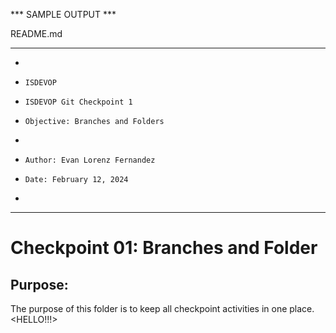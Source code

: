 *** SAMPLE OUTPUT ***

README.md
**********************************************************************
*
*     ISDEVOP
*     ISDEVOP Git Checkpoint 1
*     Objective: Branches and Folders
*     
*     Author: Evan Lorenz Fernandez
*     Date: February 12, 2024
*     
**********************************************************************

# Checkpoint 01: Branches and Folder
## Purpose:
The purpose of this folder is to keep all checkpoint activities in one place. <HELLO!!!> 
